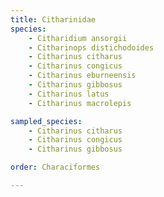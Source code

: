 ```yaml
---
title: Citharinidae
species:
    - Citharidium ansorgii
    - Citharinops distichodoides
    - Citharinus citharus
    - Citharinus congicus
    - Citharinus eburneensis
    - Citharinus gibbosus
    - Citharinus latus
    - Citharinus macrolepis

sampled_species:
    - Citharinus citharus
    - Citharinus congicus
    - Citharinus gibbosus

order: Characiformes

---
```


